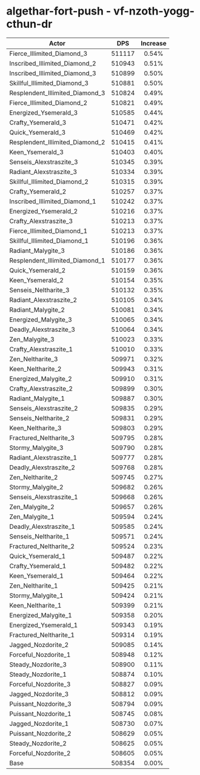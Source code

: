 # algethar-fort-push - vf-nzoth-yogg-cthun-dr
| Actor | DPS | Increase |
|---|:---:|:---:|
|Fierce_Illimited_Diamond_3|511117|0.54%|
|Inscribed_Illimited_Diamond_2|510943|0.51%|
|Inscribed_Illimited_Diamond_3|510899|0.50%|
|Skillful_Illimited_Diamond_3|510881|0.50%|
|Resplendent_Illimited_Diamond_3|510824|0.49%|
|Fierce_Illimited_Diamond_2|510821|0.49%|
|Energized_Ysemerald_3|510585|0.44%|
|Crafty_Ysemerald_3|510471|0.42%|
|Quick_Ysemerald_3|510469|0.42%|
|Resplendent_Illimited_Diamond_2|510415|0.41%|
|Keen_Ysemerald_3|510403|0.40%|
|Senseis_Alexstraszite_3|510345|0.39%|
|Radiant_Alexstraszite_3|510334|0.39%|
|Skillful_Illimited_Diamond_2|510315|0.39%|
|Crafty_Ysemerald_2|510257|0.37%|
|Inscribed_Illimited_Diamond_1|510242|0.37%|
|Energized_Ysemerald_2|510216|0.37%|
|Crafty_Alexstraszite_3|510213|0.37%|
|Fierce_Illimited_Diamond_1|510213|0.37%|
|Skillful_Illimited_Diamond_1|510196|0.36%|
|Radiant_Malygite_3|510186|0.36%|
|Resplendent_Illimited_Diamond_1|510177|0.36%|
|Quick_Ysemerald_2|510159|0.36%|
|Keen_Ysemerald_2|510154|0.35%|
|Senseis_Neltharite_3|510132|0.35%|
|Radiant_Alexstraszite_2|510105|0.34%|
|Radiant_Malygite_2|510081|0.34%|
|Energized_Malygite_3|510065|0.34%|
|Deadly_Alexstraszite_3|510064|0.34%|
|Zen_Malygite_3|510023|0.33%|
|Crafty_Alexstraszite_1|510010|0.33%|
|Zen_Neltharite_3|509971|0.32%|
|Keen_Neltharite_2|509943|0.31%|
|Energized_Malygite_2|509910|0.31%|
|Crafty_Alexstraszite_2|509899|0.30%|
|Radiant_Malygite_1|509887|0.30%|
|Senseis_Alexstraszite_2|509835|0.29%|
|Senseis_Neltharite_2|509831|0.29%|
|Keen_Neltharite_3|509803|0.29%|
|Fractured_Neltharite_3|509795|0.28%|
|Stormy_Malygite_3|509790|0.28%|
|Radiant_Alexstraszite_1|509777|0.28%|
|Deadly_Alexstraszite_2|509768|0.28%|
|Zen_Neltharite_2|509745|0.27%|
|Stormy_Malygite_2|509682|0.26%|
|Senseis_Alexstraszite_1|509668|0.26%|
|Zen_Malygite_2|509657|0.26%|
|Zen_Malygite_1|509594|0.24%|
|Deadly_Alexstraszite_1|509585|0.24%|
|Senseis_Neltharite_1|509571|0.24%|
|Fractured_Neltharite_2|509524|0.23%|
|Quick_Ysemerald_1|509487|0.22%|
|Crafty_Ysemerald_1|509482|0.22%|
|Keen_Ysemerald_1|509464|0.22%|
|Zen_Neltharite_1|509425|0.21%|
|Stormy_Malygite_1|509424|0.21%|
|Keen_Neltharite_1|509399|0.21%|
|Energized_Malygite_1|509358|0.20%|
|Energized_Ysemerald_1|509343|0.19%|
|Fractured_Neltharite_1|509314|0.19%|
|Jagged_Nozdorite_2|509085|0.14%|
|Forceful_Nozdorite_1|508948|0.12%|
|Steady_Nozdorite_3|508900|0.11%|
|Steady_Nozdorite_1|508874|0.10%|
|Forceful_Nozdorite_3|508827|0.09%|
|Jagged_Nozdorite_3|508812|0.09%|
|Puissant_Nozdorite_3|508794|0.09%|
|Puissant_Nozdorite_1|508745|0.08%|
|Jagged_Nozdorite_1|508730|0.07%|
|Puissant_Nozdorite_2|508629|0.05%|
|Steady_Nozdorite_2|508625|0.05%|
|Forceful_Nozdorite_2|508605|0.05%|
|Base|508354|0.00%|
